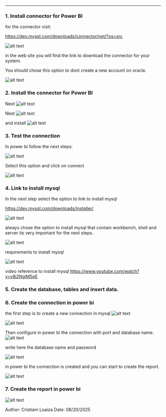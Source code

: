 ---
### 1. Install connector for Power BI

for the connector visit:

https://dev.mysql.com/downloads/connector/net/?os=src
 
 ![alt text](image.png)


in the web site you will find the link to download the connector for your system.

You should chose this option to dont create a new account on oracle.

![alt text](image-1.png)

### 2. Install the connector for Power BI
Next
![alt text](image-2.png)

Next
![alt text](image-3.png)

and install
![alt text](image-4.png)


### 3. Test the connection
In power bi follow the next steps:

![alt text](image-5.png)

Select this option and click on connect

![alt text](image-6.png)

### 4. Link to install mysql
In the next step select the option to link to install mysql

https://dev.mysql.com/downloads/installer/

![alt text](image-7.png)

always chose the option to install mysql that contain workbench, shell and server its very important for the next steps.

![alt text](image-8.png)

requirements to install mysql

![alt text](image-9.png)

video reference to install mysql
https://www.youtube.com/watch?v=v8i2NgiM5pE

### 5. Create the database, tables and insert data.

### 6. Create the connection in power bi

the first step is to create a new connection in mysql
![alt text](image-11.png)

![alt text](image-10.png)

Then configure in power bi the connection with port and database name.
![alt text](image-12.png)

write here the database name and password

![alt text](image-13.png)


in power bi the connection is created and you can start to create the report.

![alt text](image-14.png)

### 7. Create the report in power bi

![alt text](image-15.png)

Author: Cristiam Loaiza
Date: 08/20/2025
